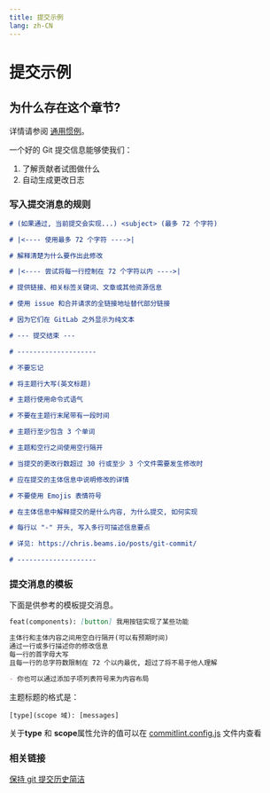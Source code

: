 ```yaml
---
title: 提交示例
lang: zh-CN
---
```


# 提交示例

## 为什么存在这个章节?

详情请参阅 [通用惯例](https://www.conventionalcommits.org/)。

一个好的 Git 提交信息能够使我们：

1. 了解贡献者试图做什么
2. 自动生成更改日志

### 写入提交消息的规则

```md
# (如果通过, 当前提交会实现...) <subject> (最多 72 个字符)

# |<---- 使用最多 72 个字符 ---->|

# 解释清楚为什么要作出此修改

# |<---- 尝试将每一行控制在 72 个字符以内 ---->|

# 提供链接、相关标签关键词、文章或其他资源信息

# 使用 issue 和合并请求的全链接地址替代部分链接

# 因为它们在 GitLab 之外显示为纯文本

# --- 提交结束 ---

# --------------------

# 不要忘记

# 将主题行大写(英文标题)

# 主题行使用命令式语气

# 不要在主题行末尾带有一段时间

# 主题行至少包含 3 个单词

# 主题和空行之间使用空行隔开

# 当提交的更改行数超过 30 行或至少 3 个文件需要发生修改时

# 应在提交的主体信息中说明修改的详情

# 不要使用 Emojis 表情符号

# 在主体信息中解释提交的是什么内容, 为什么提交, 如何实现

# 每行以 "-" 开头, 写入多行可描述信息要点

# 详见: https://chris.beams.io/posts/git-commit/

# --------------------
```

### 提交消息的模板

下面是供参考的模板提交消息。

```md
feat(components): [button] 我用按钮实现了某些功能

主体行和主体内容之间用空白行隔开(可以有预期时间)
通过一行或多行描述你的修改信息
每一行的首字母大写
且每一行的总字符数限制在 72 个以内最优, 超过了将不易于他人理解

- 你也可以通过添加子项列表符号来为内容布局
```

主题标题的格式是：

```
[type](scope 域): [messages]
```

关于**type** 和 **scope**属性允许的值可以在 [commitlint.config.js](https://github.com/element-plus/element-plus/blob/c2ee36a7fc72b17742d43ecdff4e2912c416141d/commitlint.config.js#L57) 文件内查看

### 相关链接

[保持 git 提交历史简洁](https://about.gitlab.com/blog/2018/06/07/keeping-git-commit-history-clean/)
